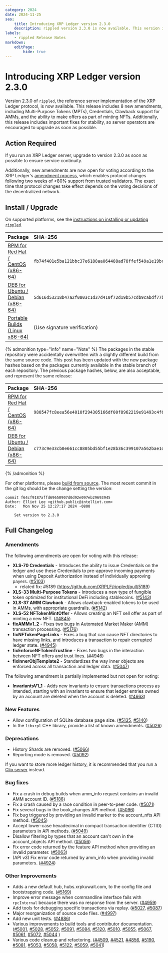 ```yaml
---
category: 2024
date: 2024-11-25
seo:
    title: Introducing XRP Ledger version 2.3.0
    description: rippled version 2.3.0 is now available. This version introduces new features and stability fixes.
labels:
    - rippled Release Notes
markdown:
    editPage:
        hide: true
---
```

# Introducing XRP Ledger version 2.3.0

Version 2.3.0 of `rippled`, the reference server implementation of the XRP Ledger protocol, is now available. This release includes 8 new amendments, including Multi-Purpose Tokens (MPTs), Credentials, Clawback support for AMMs, and the ability to make offers as part of minting NFTs. Additionally, this release includes important fixes for stability, so server operators are encouraged to upgrade as soon as possible.


## Action Required

If you run an XRP Ledger server, upgrade to version 2.3.0 as soon as possible to ensure service continuity.

Additionally, new amendments are now open for voting according to the XRP Ledger's [amendment process](../../docs/concepts/networks-and-servers/amendments.md), which enables protocol changes following two weeks of >80% support from trusted validators. The exact time that protocol changes take effect depends on the voting decisions of the decentralized network.

## Install / Upgrade

On supported platforms, see the [instructions on installing or updating `rippled`](../../docs/infrastructure/installation/index.md).

| Package | SHA-256 |
|:--------|:--------|
| [RPM for Red Hat / CentOS (x86-64)](https://repos.ripple.com/repos/rippled-rpm/stable/rippled-2.3.0-1.el7.x86_64.rpm) | `fb74f401e5ba121bbc37e6188aa064488ad78ffef549a1e19bc8b71316d08031` |
| [DEB for Ubuntu / Debian (x86-64)](https://repos.ripple.com/repos/rippled-deb/pool/stable/rippled_2.3.0-1_amd64.deb) | `5d616d53218b47a2f0803c1d37d410f72d19b57cdb9cabdf77b1cf0134cce3ca` |
| [Portable Builds (Linux x86-64)](https://github.com/XRPLF/rippled-portable-builds) | (Use signature verification) |

{% admonition type="info" name="Note" %}
The packages in the stable repository were accidentally overwritten with a slightly different build from the same source code. This post has been updated with the new package hashes based on the packages currently available in the stable branch of each repository. The previous package hashes, below, are also acceptable, and represent the same release:

| Package | SHA-256 |
|:--------|:--------|
| [RPM for Red Hat / CentOS (x86-64)](https://repos.ripple.com/repos/rippled-rpm/stable/rippled-2.3.0-1.el7.x86_64.rpm) | `980547fc8eea56e4010f294305166df00f8962219e91493c4f687e9eed67d47a` |
| [DEB for Ubuntu / Debian (x86-64)](https://repos.ripple.com/repos/rippled-deb/pool/stable/rippled_2.3.0-1_amd64.deb) | `c773c9e33cb0e661cc8805bd55bf1e28b36c399107a562bae1d2291515ef9838` |
{% /admonition %}

For other platforms, please [build from source](https://github.com/XRPLF/rippled/blob/master/BUILD.md). The most recent commit in the git log should be the change setting the version:

```text
commit f64cf9187affd69650907d0d92e097eb29693945
Author: Elliot Lee <github.public@intelliot.com>
Date:   Mon Nov 25 12:27:17 2024 -0800

    Set version to 2.3.0
```


## Full Changelog

### Amendments

The following amendments are open for voting with this release:

- **XLS-70 Credentials** - Introduces the ability to issue Credentials on the ledger and use these Credentials to pre-approve incoming payments when using Deposit Authorization instead of individually approving payers. ([#5103](https://github.com/XRPLF/rippled/pull/5103))
    - related fix: #5189 (https://github.com/XRPLF/rippled/pull/5189)
- **XLS-33 Multi-Purpose Tokens** - Introduces a new type of fungible token optimized for institutional DeFi including stablecoins. ([#5143](https://github.com/XRPLF/rippled/pull/5143))
- **XLS-37 AMM Clawback** - Allows clawback-enabled tokens to be used in AMMs, with appropriate guardrails. ([#5142](https://github.com/XRPLF/rippled/pull/5142))
- **XLS-52 NFTokenMintOffer** - Allows creating an NFT sell offer as part of minting a new NFT. ([#4845](https://github.com/XRPLF/rippled/pull/4845))
- **fixAMMv1_2** - Fixes two bugs in Automated Market Maker (AMM) transaction processing. ([#5176](https://github.com/XRPLF/rippled/pull/5176))
- **fixNFTokenPageLinks** - Fixes a bug that can cause NFT directories to have missing links, and introduces a transaction to repair corrupted ledger state. ([#4945](https://github.com/XRPLF/rippled/pull/4945))
- **fixEnforceNFTokenTrustline** - Fixes two bugs in the interaction between NFT offers and trust lines. ([#4946](https://github.com/XRPLF/rippled/pull/4946))
- **fixInnerObjTemplate2** - Standardizes the way inner objects are enforced across all transaction and ledger data. ([#5047](https://github.com/XRPLF/rippled/pull/5047))

The following amendment is partially implemented but not open for voting:

- **InvariantsV1_1** - Adds new invariants to ensure transactions process as intended, starting with an invariant to ensure that ledger entries owned by an account are deleted when the account is deleted. ([#4663](https://github.com/XRPLF/rippled/pull/4663))

### New Features

- Allow configuration of SQLite database page size. ([#5135](https://github.com/XRPLF/rippled/pull/5135), [#5140](https://github.com/XRPLF/rippled/pull/5140))
- In the `libxrpl` C++ library, provide a list of known amendments. ([#5026](https://github.com/XRPLF/rippled/pull/5026)) 

### Deprecations

- History Shards are removed. ([#5066](https://github.com/XRPLF/rippled/pull/5066))
- Reporting mode is removed. ([#5092](https://github.com/XRPLF/rippled/pull/5092))

If you want to store more ledger history, it is recommended that you run a [Clio server](../../docs/concepts/networks-and-servers/the-clio-server.md) instead.

### Bug fixes

- Fix a crash in debug builds when amm_info request contains an invalid AMM account ID. ([#5188](https://github.com/XRPLF/rippled/pull/5188))
- Fix a crash caused by a race condition in peer-to-peer code. ([#5071](https://github.com/XRPLF/rippled/pull/5071))
- Fix several bugs in the book_changes API method. ([#5096](https://github.com/XRPLF/rippled/pull/5096))
- Fix bug triggered by providing an invalid marker to the account_nfts API method. ([#5045](https://github.com/XRPLF/rippled/pull/5045))
- Accept lower-case hexadecimal in compact transaction identifier (CTID) parameters in API methods. ([#5049](https://github.com/XRPLF/rippled/pull/5049))
- Disallow filtering by types that an account can't own in the account_objects API method. ([#5056](https://github.com/XRPLF/rippled/pull/5056))
- Fix error code returned by the feature API method when providing an invalid parameter. ([#5063](https://github.com/XRPLF/rippled/pull/5063))
- (API v3) Fix error code returned by amm_info when providing invalid parameters. ([#4924](https://github.com/XRPLF/rippled/pull/4924))

### Other Improvements

- Adds a new default hub, hubs.xrpkuwait.com, to the config file and bootstrapping code. ([#5169](https://github.com/XRPLF/rippled/pull/5169))
- Improve error message when commandline interface fails with `rpcInternal` because there was no response from the server. ([#4959](https://github.com/XRPLF/rippled/pull/4959))
- Add tools for debugging specific transactions via replay. ([#5027](https://github.com/XRPLF/rippled/pull/5027), [#5087](https://github.com/XRPLF/rippled/pull/5087))
- Major reorganization of source code files. ([#4997](https://github.com/XRPLF/rippled/pull/4997))
- Add new unit tests. ([#4886](https://github.com/XRPLF/rippled/pull/4886))
- Various improvements to build tools and contributor documentation. ([#5001](https://github.com/XRPLF/rippled/pull/5001), [#5028](https://github.com/XRPLF/rippled/pull/5028), [#5052](https://github.com/XRPLF/rippled/pull/5052), [#5091](https://github.com/XRPLF/rippled/pull/5091), [#5084](https://github.com/XRPLF/rippled/pull/5084), [#5120](https://github.com/XRPLF/rippled/pull/5120), [#5010](https://github.com/XRPLF/rippled/pull/5010). [#5055](https://github.com/XRPLF/rippled/pull/5055), [#5067](https://github.com/XRPLF/rippled/pull/5067), [#5061](https://github.com/XRPLF/rippled/pull/5061), [#5072](https://github.com/XRPLF/rippled/pull/5072), [#5044](https://github.com/XRPLF/rippled/pull/5044) )
- Various code cleanup and refactoring. ([#4509](https://github.com/XRPLF/rippled/pull/4509), [#4521](https://github.com/XRPLF/rippled/pull/4521), [#4856](https://github.com/XRPLF/rippled/pull/4856), [#5190](https://github.com/XRPLF/rippled/pull/5190), [#5081](https://github.com/XRPLF/rippled/pull/5081), [#5053](https://github.com/XRPLF/rippled/pull/5053), [#5058](https://github.com/XRPLF/rippled/pull/5058), [#5122](https://github.com/XRPLF/rippled/pull/5122), [#5059](https://github.com/XRPLF/rippled/pull/5059), [#5041](https://github.com/XRPLF/rippled/pull/5041))
